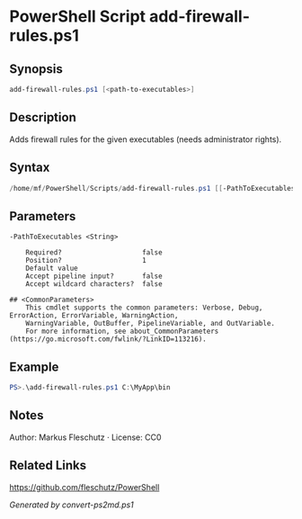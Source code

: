 # PowerShell Script add-firewall-rules.ps1

## Synopsis
```powershell
add-firewall-rules.ps1 [<path-to-executables>]
```

## Description
Adds firewall rules for the given executables (needs administrator rights).

## Syntax
```powershell
/home/mf/PowerShell/Scripts/add-firewall-rules.ps1 [[-PathToExecutables] <String>] [<CommonParameters>]
```

## Parameters

```
-PathToExecutables <String>
    
    Required?                    false
    Position?                    1
    Default value                
    Accept pipeline input?       false
    Accept wildcard characters?  false
```

```
## <CommonParameters>
    This cmdlet supports the common parameters: Verbose, Debug, ErrorAction, ErrorVariable, WarningAction, 
    WarningVariable, OutBuffer, PipelineVariable, and OutVariable.
    For more information, see about_CommonParameters (https://go.microsoft.com/fwlink/?LinkID=113216).
```

## Example
```powershell
PS>.\add-firewall-rules.ps1 C:\MyApp\bin
```


## Notes
Author: Markus Fleschutz · License: CC0

## Related Links
https://github.com/fleschutz/PowerShell

*Generated by convert-ps2md.ps1*
